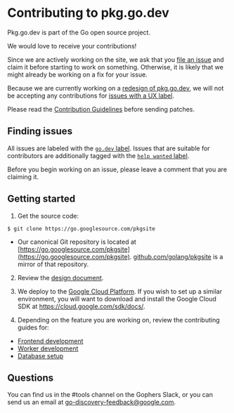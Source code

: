 # Contributing to pkg.go.dev

Pkg.go.dev is part of the Go open source project.

We would love to receive your contributions!

Since we are actively working on the site, we ask that you
[file an issue](https://golang.org/s/discovery-feedback) and claim it before
starting to work on something. Otherwise, it is likely that we might already be
working on a fix for your issue.

Because we are currently working on a [redesign of pkg.go.dev](/README.md#roadmap), we will not be
accepting any contributions for
[issues with a UX label](https://github.com/golang/go/issues?q=is%3Aissue+is%3Aopen+label%3Ago.dev+label%3AUX).

Please read the [Contribution Guidelines](https://golang.org/doc/contribute.html)
before sending patches.

## Finding issues

All issues are labeled with the [`go.dev`
label](https://github.com/golang/go/issues?utf8=%E2%9C%93&q=is%3Aissue+is%3Aopen+label%3Ago.dev).
Issues that are suitable for contributors are additionally tagged with the
[`help wanted` label](https://github.com/golang/go/issues?utf8=%E2%9C%93&q=is%3Aissue+is%3Aopen+label%3Ago.dev+label%3A%22help+wanted%22+).

Before you begin working on an issue, please leave a comment that you are claiming it.

## Getting started

1. Get the source code:

`$ git clone https://go.googlesource.com/pkgsite`

- Our canonical Git repository is located at [https://go.googlesource.com/pkgsite](https://go.googlesource.com/pkgsite). [github.com/golang/pkgsite](https://github.com/golang/pkgsite) is a mirror of that repository.

2. Review the [design document](doc/design.md).

3. We deploy to the [Google Cloud Platform](https://cloud.google.com). If you
   wish to set up a similar environment, you will want to
   download and install the Google Cloud SDK at https://cloud.google.com/sdk/docs/.

4. Depending on the feature you are working on, review the contributing guides for:

- [Frontend development](doc/frontend.md)
- [Worker development](doc/worker.md)
- [Database setup](doc/postgres.md)

## Questions

You can find us in the #tools channel on the Gophers Slack, or you can send us
an email at go-discovery-feedback@google.com.
